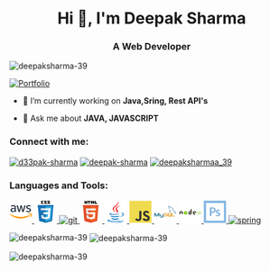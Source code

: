 <h1 align="center">Hi 👋, I'm Deepak Sharma</h1>
<h3 align="center">A Web Developer </h3>

<p align="left"> <img src="https://komarev.com/ghpvc/?username=deepaksharma-39&label=Profile%20views&color=0e75b6&style=flat" alt="deepaksharma-39" /> </p>



<p align="left"> <a href="https://deepaksharma-39.github.io/" target="blank"><img src="https://img.shields.io/badge/Portfolio_-000?style=for-the-badge&logo=files&logoColor=green" alt="Portfolio" /></a> </p>











- 🌱 I’m currently working on **Java,Sring, Rest API's**

- 💬 Ask me about **JAVA, JAVASCRIPT**

<h3 align="left">Connect with me:</h3>
<p align="left">
<a href="https://linkedin.com/in/d33pak-sharma" target="blank"><img align="center" src="https://raw.githubusercontent.com/rahuldkjain/github-profile-readme-generator/master/src/images/icons/Social/linked-in-alt.svg" alt="d33pak-sharma" height="30" width="40" /></a>
<a href="https://stackoverflow.com/users/deepak-sharma" target="blank"><img align="center" src="https://raw.githubusercontent.com/rahuldkjain/github-profile-readme-generator/master/src/images/icons/Social/stack-overflow.svg" alt="deepak-sharma" height="30" width="40" /></a>
<a href="https://www.hackerrank.com/deepaksharmaa_39" target="blank"><img align="center" src="https://raw.githubusercontent.com/rahuldkjain/github-profile-readme-generator/master/src/images/icons/Social/hackerrank.svg" alt="deepaksharmaa_39" height="30" width="40" /></a>
</p>

<h3 align="left">Languages and Tools:</h3>
<p align="left"> <a href="https://aws.amazon.com" target="_blank" rel="noreferrer"> <img src="https://raw.githubusercontent.com/devicons/devicon/master/icons/amazonwebservices/amazonwebservices-original-wordmark.svg" alt="aws" width="40" height="40"/> </a> <a href="https://www.w3schools.com/css/" target="_blank" rel="noreferrer"> <img src="https://raw.githubusercontent.com/devicons/devicon/master/icons/css3/css3-original-wordmark.svg" alt="css3" width="40" height="40"/> </a> <a href="https://git-scm.com/" target="_blank" rel="noreferrer"> <img src="https://www.vectorlogo.zone/logos/git-scm/git-scm-icon.svg" alt="git" width="40" height="40"/> </a> <a href="https://www.w3.org/html/" target="_blank" rel="noreferrer"> <img src="https://raw.githubusercontent.com/devicons/devicon/master/icons/html5/html5-original-wordmark.svg" alt="html5" width="40" height="40"/> </a> <a href="https://www.java.com" target="_blank" rel="noreferrer"> <img src="https://raw.githubusercontent.com/devicons/devicon/master/icons/java/java-original.svg" alt="java" width="40" height="40"/> </a> <a href="https://developer.mozilla.org/en-US/docs/Web/JavaScript" target="_blank" rel="noreferrer"> <img src="https://raw.githubusercontent.com/devicons/devicon/master/icons/javascript/javascript-original.svg" alt="javascript" width="40" height="40"/> </a> <a href="https://www.mysql.com/" target="_blank" rel="noreferrer"> <img src="https://raw.githubusercontent.com/devicons/devicon/master/icons/mysql/mysql-original-wordmark.svg" alt="mysql" width="40" height="40"/> </a> <a href="https://nodejs.org" target="_blank" rel="noreferrer"> <img src="https://raw.githubusercontent.com/devicons/devicon/master/icons/nodejs/nodejs-original-wordmark.svg" alt="nodejs" width="40" height="40"/> </a> <a href="https://www.photoshop.com/en" target="_blank" rel="noreferrer"> <img src="https://raw.githubusercontent.com/devicons/devicon/master/icons/photoshop/photoshop-line.svg" alt="photoshop" width="40" height="40"/> </a> <a href="https://spring.io/" target="_blank" rel="noreferrer"> <img src="https://www.vectorlogo.zone/logos/springio/springio-icon.svg" alt="spring" width="40" height="40"/> </a> </p>

<p><img align="left" src="https://github-readme-stats.vercel.app/api/top-langs?username=deepaksharma-39&show_icons=true&locale=en&layout=compact" alt="deepaksharma-39" /></p>

<p>&nbsp;<img align="center" src="https://github-readme-stats.vercel.app/api?username=deepaksharma-39&show_icons=true&locale=en" alt="deepaksharma-39" /></p>

<p><img align="center" src="https://github-readme-streak-stats.herokuapp.com/?user=deepaksharma-39&" alt="deepaksharma-39" /></p>
